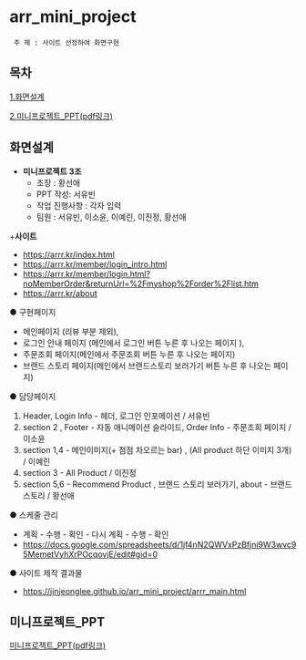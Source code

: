 # arr_mini_project

```
 주 제 : 사이트 선정하여 화면구현
```

## 목차
[1.화면설계](#화면설계)

[2.미니프로젝트_PPT(pdf링크)](https://github.com/Hwangsunae88/arr_mini_project/blob/05f96c651c46ab2b7038f44ab763a195621aba61/%EC%95%84%EB%A5%B4%EB%A5%B4_PPT.pdf)



## 화면설계

+ **미니프로젝트	3조**
   +	조장 : 황선애 
   +	PPT 작성: 서유빈 
   +	작업 진행사항 :  각자 입력 
   +	팀원 :  서유빈, 이소윤, 이예린, 이진정, 황선애

 +**사이트**
   + https://arrr.kr/index.html
   +	https://arrr.kr/member/login_intro.html
   +	https://arrr.kr/member/login.html?noMemberOrder&returnUrl=%2Fmyshop%2Forder%2Flist.htm
   +	https://arrr.kr/about

●	구현페이지 
  - 메인페이지 (리뷰 부분 제외),
  - 로그인 안내 페이지 (메인에서 로그인 버튼 누른 후 나오는 페이지 ),
  - 주문조회 페이지(메인에서 주문조회 버튼 누른 후 나오는 페이지)
  - 브랜드 스토리 페이지(메인에서 브랜드스토리 보러가기 버튼 누른 후 나오는 페이지)
  
●	담당페이지 
  1)  Header, Login Info - 헤더, 로그인 인포메이션  / 서유빈
  2)  section 2 , Footer  - 자동 애니메이션 슬라이드, Order Info - 주문조회 페이지  / 이소윤
  3)  section 1,4 -  메인이미지(+ 점점  차오르는 bar) , (All product 하단 이미지 3개) / 이예린
  4)  section 3 - All Product / 이진정
  5)  section 5,6 - Recommend Product , 브랜드 스토리 보러가기, about - 브랜드 스토리 / 황선애

●	스케줄 관리 
  -	계획 - 수행 - 확인 - 다시 계획 - 수행 - 확인
  -	https://docs.google.com/spreadsheets/d/1jf4nN2QWVxPzBfjni9W3wvc95MemetVyhXrPOcqovjE/edit#gid=0

●	사이트  제작 결과물 
 -	https://jinjeonglee.github.io/arr_mini_project/arrr_main.html
 



## 미니프로젝트_PPT
[미니프로젝트_PPT(pdf링크)](https://github.com/Hwangsunae88/arr_mini_project/blob/05f96c651c46ab2b7038f44ab763a195621aba61/%EC%95%84%EB%A5%B4%EB%A5%B4_PPT.pdf)<br>

